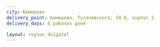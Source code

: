 ```yaml
---
city: Кемерово
delivery_point: Кемерово, Тухачевского, 54 Б, корпус 2
delivery_days: 6 рабочих дней

layout: region_dvigatel
---
```

